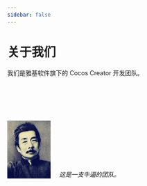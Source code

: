 ```yaml
---
sidebar: false
---
```


# 关于我们

我们是雅基软件旗下的 Cocos Creator 开发团队。

<div class="luxun">
    <img src="./assets/鲁迅.jpeg" />
    <p><i>这是一支牛逼的团队。</i></p>   
</div>

<style>
.luxun {
    margin-top: 100px;
    display: flex;
    align-items: flex-end;
}
.luxun p {
    margin: 0;
}
.luxun img {
    width: 100px;
    margin-right: 20px;
}
</style>   